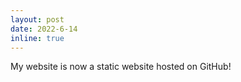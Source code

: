 ```yaml
---
layout: post
date: 2022-6-14
inline: true
---
```


My website is now a static website hosted on GitHub!